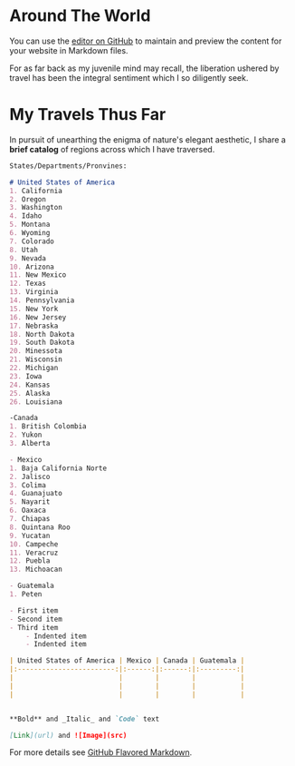 # Around The World

You can use the [editor on GitHub](https://github.com/aaronxamaya/AroundTheWorld/edit/master/README.md) to maintain and preview the content for your website in Markdown files.

For as far back as my juvenile mind may recall, the liberation ushered by travel has been the integral sentiment which I so diligently seek.

# My Travels Thus Far

In pursuit of unearthing the enigma of nature's elegant aesthetic, I share a **brief catalog** of regions across which I have traversed.

```markdown
States/Departments/Pronvines:

# United States of America
1. California  
2. Oregon
3. Washington
4. Idaho
5. Montana
6. Wyoming
7. Colorado
8. Utah
9. Nevada
10. Arizona
11. New Mexico
12. Texas
13. Virginia
14. Pennsylvania
15. New York
16. New Jersey
17. Nebraska
18. North Dakota
19. South Dakota
20. Minessota
21. Wisconsin
22. Michigan
23. Iowa
24. Kansas
25. Alaska
26. Louisiana

-Canada
1. British Colombia
2. Yukon
3. Alberta

- Mexico
1. Baja California Norte
2. Jalisco
3. Colima
4. Guanajuato
5. Nayarit
6. Oaxaca
7. Chiapas
8. Quintana Roo
9. Yucatan
10. Campeche
11. Veracruz
12. Puebla
13. Michoacan

- Guatemala
1. Peten

- First item
- Second item
- Third item
    - Indented item
    - Indented item

| United States of America | Mexico | Canada | Guatemala |
|:------------------------:|:------:|:------:|:---------:|
|                          |        |        |           |
|                          |        |        |           |
|                          |        |        |           |


**Bold** and _Italic_ and `Code` text

[Link](url) and ![Image](src)
```

For more details see [GitHub Flavored Markdown](https://guides.github.com/features/mastering-markdown/).
